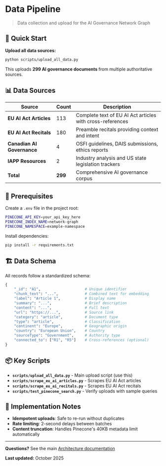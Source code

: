 # Data Pipeline

> Data collection and upload for the AI Governance Network Graph

## 🚀 Quick Start

**Upload all data sources:**

```bash
python scripts/upload_all_data.py
```

This uploads **299 AI governance documents** from multiple authoritative sources.

## 📊 Data Sources

| Source                     | Count   | Description                                               |
| -------------------------- | ------- | --------------------------------------------------------- |
| **EU AI Act Articles**     | 113     | Complete text of EU AI Act articles with cross-references |
| **EU AI Act Recitals**     | 180     | Preamble recitals providing context and intent            |
| **Canadian AI Governance** | 4       | OSFI guidelines, DAIS submissions, ethics reports         |
| **IAPP Resources**         | 2       | Industry analysis and US state legislation trackers       |
| **Total**                  | **299** | Comprehensive AI governance corpus                        |

## 🔧 Prerequisites

Create a `.env` file in the project root:

```bash
PINECONE_API_KEY=your_api_key_here
PINECONE_INDEX_NAME=network-graph
PINECONE_NAMESPACE=example-namespace
```

Install dependencies:

```bash
pip install -r requirements.txt
```

## 🏗️ Data Schema

All records follow a standardized schema:

```python
{
    "_id": "A1",                    # Unique identifier
    "chunk_text": "...",            # Combined text for embedding
    "label": "Article 1",           # Display name
    "summary": "...",               # Brief description
    "content": "...",               # Full text
    "url": "https://...",           # Source link
    "category": "article",          # Document type
    "type": "article",              # Classification
    "continent": "Europe",          # Geographic origin
    "country": "European Union",    # Country
    "sourceType": "Government",     # Authority type
    "connected_to": ["R1", "R5"]    # Cross-references (optional)
}
```

## 📦 Key Scripts

- **`scripts/upload_all_data.py`** - Main upload script (use this)
- **`scripts/scrape_eu_ai_articles.py`** - Scrapes EU AI Act articles
- **`scripts/scrape_eu_ai_recitals.py`** - Scrapes EU AI Act recitals
- **`scripts/test_pinecone_search.py`** - Verify uploads with sample queries

## 📝 Implementation Notes

- **Idempotent uploads**: Safe to re-run without duplicates
- **Rate limiting**: 2-second delays between batches
- **Content truncation**: Handles Pinecone's 40KB metadata limit automatically

---

**Questions?** See the main [Architecture documentation](./architecture.md)

**Last updated:** October 2025
